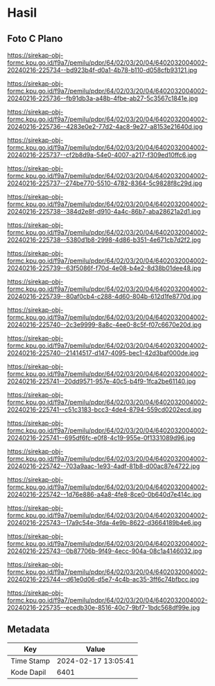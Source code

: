 # Hasil

## Foto C Plano

https://sirekap-obj-formc.kpu.go.id/f9a7/pemilu/pdpr/64/02/03/20/04/6402032004002-20240216-225734--bd923b4f-d0a1-4b78-b110-d058cfb93121.jpg

https://sirekap-obj-formc.kpu.go.id/f9a7/pemilu/pdpr/64/02/03/20/04/6402032004002-20240216-225736--fb91db3a-a48b-4fbe-ab27-5c3567c1841e.jpg

https://sirekap-obj-formc.kpu.go.id/f9a7/pemilu/pdpr/64/02/03/20/04/6402032004002-20240216-225736--4283e0e2-77d2-4ac8-9e27-a8153e21640d.jpg

https://sirekap-obj-formc.kpu.go.id/f9a7/pemilu/pdpr/64/02/03/20/04/6402032004002-20240216-225737--cf2b8d9a-54e0-4007-a217-f309ed10ffc6.jpg

https://sirekap-obj-formc.kpu.go.id/f9a7/pemilu/pdpr/64/02/03/20/04/6402032004002-20240216-225737--274be770-5510-4782-8364-5c9828f8c29d.jpg

https://sirekap-obj-formc.kpu.go.id/f9a7/pemilu/pdpr/64/02/03/20/04/6402032004002-20240216-225738--384d2e8f-d910-4a4c-86b7-aba28621a2d1.jpg

https://sirekap-obj-formc.kpu.go.id/f9a7/pemilu/pdpr/64/02/03/20/04/6402032004002-20240216-225738--5380d1b8-2998-4d86-b351-4e671cb7d2f2.jpg

https://sirekap-obj-formc.kpu.go.id/f9a7/pemilu/pdpr/64/02/03/20/04/6402032004002-20240216-225739--63f5086f-f70d-4e08-b4e2-8d38b01dee48.jpg

https://sirekap-obj-formc.kpu.go.id/f9a7/pemilu/pdpr/64/02/03/20/04/6402032004002-20240216-225739--80af0cb4-c288-4d60-804b-612d1fe8770d.jpg

https://sirekap-obj-formc.kpu.go.id/f9a7/pemilu/pdpr/64/02/03/20/04/6402032004002-20240216-225740--2c3e9999-8a8c-4ee0-8c5f-f07c6670e20d.jpg

https://sirekap-obj-formc.kpu.go.id/f9a7/pemilu/pdpr/64/02/03/20/04/6402032004002-20240216-225740--21414517-d147-4095-bec1-42d3baf000de.jpg

https://sirekap-obj-formc.kpu.go.id/f9a7/pemilu/pdpr/64/02/03/20/04/6402032004002-20240216-225741--20dd9571-957e-40c5-b4f9-1fca2be61140.jpg

https://sirekap-obj-formc.kpu.go.id/f9a7/pemilu/pdpr/64/02/03/20/04/6402032004002-20240216-225741--c51c3183-bcc3-4de4-8794-559cd0202ecd.jpg

https://sirekap-obj-formc.kpu.go.id/f9a7/pemilu/pdpr/64/02/03/20/04/6402032004002-20240216-225741--695df6fc-e0f8-4c19-955e-0f1331089d96.jpg

https://sirekap-obj-formc.kpu.go.id/f9a7/pemilu/pdpr/64/02/03/20/04/6402032004002-20240216-225742--703a9aac-1e93-4adf-81b8-d00ac87e4722.jpg

https://sirekap-obj-formc.kpu.go.id/f9a7/pemilu/pdpr/64/02/03/20/04/6402032004002-20240216-225742--1d76e886-a4a8-4fe8-8ce0-0b640d7e414c.jpg

https://sirekap-obj-formc.kpu.go.id/f9a7/pemilu/pdpr/64/02/03/20/04/6402032004002-20240216-225743--17a9c54e-3fda-4e9b-8622-d3664189b4e6.jpg

https://sirekap-obj-formc.kpu.go.id/f9a7/pemilu/pdpr/64/02/03/20/04/6402032004002-20240216-225743--0b87706b-9f49-4ecc-904a-08c1a4146032.jpg

https://sirekap-obj-formc.kpu.go.id/f9a7/pemilu/pdpr/64/02/03/20/04/6402032004002-20240216-225744--d61e0d06-d5e7-4c4b-ac35-3ff6c74bfbcc.jpg

https://sirekap-obj-formc.kpu.go.id/f9a7/pemilu/pdpr/64/02/03/20/04/6402032004002-20240216-225735--ecedb30e-8516-40c7-9bf7-1bdc568df99e.jpg


## Metadata

| Key        | Value               |
| ---------- | ------------------- |
| Time Stamp | 2024-02-17 13:05:41 |
| Kode Dapil | 6401                |



